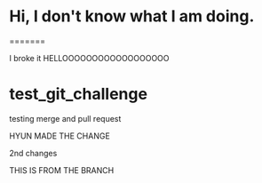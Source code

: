 
# Hi, I don't know what I am doing. 
=======

I broke it
HELLOOOOOOOOOOOOOOOOOO
# test_git_challenge
testing merge and pull request

HYUN MADE THE CHANGE

2nd changes

THIS IS FROM THE BRANCH
